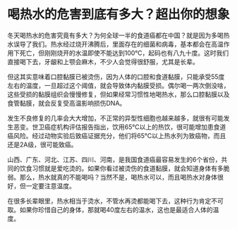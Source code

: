 # 喝热水的危害到底有多大？超出你的想象

冬天喝热水的危害究竟有多大？为何全球一半的食道癌都在中国？就是因为多喝热水误导了我们。热水经过烧开沸腾后，里面存在的细菌和病毒，基本都会在高温作用下死亡，但刚刚烧开的水温即使不能达到100℃，起码也有八九十度。这时我们直接喝下去，牙龈和上颚会麻木，不少人会觉得很舒服，尤其是长辈。

但这其实意味着口腔黏膜已被烫伤，因为人体的口腔和食道黏膜，只能承受55度左右的温度，一旦超过这个阈值，就会导致体内黏膜受损。偶尔喝一两次倒没啥，这些受损的黏膜组织会慢慢修复，但如果经常习惯性地喝热水，那么口腔黏膜以及食管黏膜，就会反复受高温影响损伤DNA。

发生不良修复的几率会大大增加，不正常的异型性细胞也越来越多，就很有可能发生恶变。世卫癌症机构评估报告指出，饮用65℃以上的热饮，很可能增加患食道癌风险。经过动物实验后致癌证据充分，他们将65℃以上热水列为致癌物，而且还是2A级，很可能致癌。

山西、广东、河北、江苏、四川、河南，是我国食道癌最容易发生的6个省份，共同的饮食习惯就是爱吃烫的。如果你看过被烫伤的食道黏膜，就会知道身体有多脆弱。那么，热水就真的不能喝吗？当然不是，喝热水可以，而且喝热水对身体很好，但一定要注意温度。

在很多长辈眼里，热水相当于烫水，不管水再烫都能喝下去，这种行为肯定不可取。如果你珍惜自己的身体，那就喝40度左右的温水，这也是最适合人体的温度。

